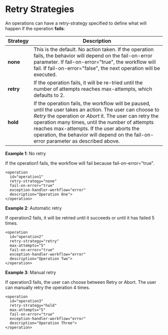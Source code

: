 # Retry Strategies

An operations can have a retry-strategy specified to define what will happen if the operation **fails**:

|Strategy | Description|
|---------|------------|
|**none**| This is the default. No action taken. If the operation fails, the behavior will depend on the fail-on-error parameter. If fail-on-error="true", the workflow will fail. If fail-on-error="false", the next operation will be executed.|
|**retry**| If the operation fails, it will be re-tried until the number of attempts reaches max-attempts, which defaults to 2.|
|**hold**|If the operation fails, the workflow will be paused, until the user takes an action. The user can choose to *Retry* the operation or *Abort* it. The user can retry the operation many times, until the number of attempts reaches max-attempts. If the user aborts the operation, the behavior will depend on the fail-on-error parameter as described above.|

**Example 1**: No retry

If the operation1 fails, the workflow will fail because fail-on-error="true".

```
<operation
  id="operation1"
  retry-strategy="none"
  fail-on-error="true"
  exception-handler-workflow="error"
  description="Operation One">
</operation>
```

**Example 2**: Automatic retry

If operation2 fails, it will be retried until it succeeds or until it has failed 5 times.

```
<operation
  id="operation2"
  retry-strategy="retry"
  max-attempts="5"
  fail-on-error="true"
  exception-handler-workflow="error"
  description="Operation Two">
</operation>
```

**Example 3**: Manual retry

If operation3 fails, the user can choose between Retry or Abort. The user can manually retry the operation 4 times.

```
<operation
  id="operation3"
  retry-strategy="hold"
  max-attempts="5"
  fail-on-error="true"
  exception-handler-workflow="error"
  description="Operation Three">
</operation>
```




